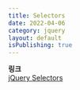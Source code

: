 ```yaml
---
title: Selectors
date: 2022-04-06
category: jquery
layout: default
isPublishing: true
---
```

**링크**   
[jQuery Selectors](https://api.jquery.com/category/selectors/)


